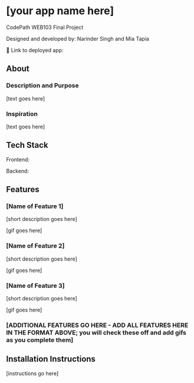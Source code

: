 # [your app name here]

CodePath WEB103 Final Project

Designed and developed by: Narinder Singh and Mia Tapia

🔗 Link to deployed app:

## About

### Description and Purpose

[text goes here]

### Inspiration

[text goes here]

## Tech Stack

Frontend:

Backend:

## Features

### [Name of Feature 1]

[short description goes here]

[gif goes here]

### [Name of Feature 2]

[short description goes here]

[gif goes here]

### [Name of Feature 3]

[short description goes here]

[gif goes here]

### [ADDITIONAL FEATURES GO HERE - ADD ALL FEATURES HERE IN THE FORMAT ABOVE; you will check these off and add gifs as you complete them]

## Installation Instructions

[instructions go here]
